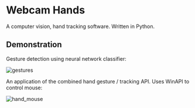 # Webcam Hands
A computer vision, hand tracking software. Written in Python.

## Demonstration

Gesture detection using neural network classifier:

![gestures](https://github.com/jordanzdimirovic/webcam-hands/assets/104549568/a6859dca-b574-4dcc-9104-72ca93fedd4e)

An application of the combined hand gesture / tracking API. Uses WinAPI to control mouse:

![hand_mouse](https://github.com/jordanzdimirovic/webcam-hands/assets/104549568/6989d107-eaa5-44f1-bb35-36a04294bcd4)
